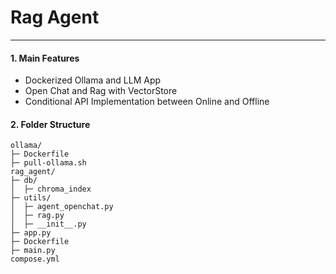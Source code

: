 # Rag Agent
---

#### 1. Main Features
- Dockerized Ollama and LLM App
- Open Chat and Rag with VectorStore
- Conditional API Implementation between Online and Offline 

#### 2. Folder Structure
```
ollama/
├─ Dockerfile
├─ pull-ollama.sh
rag_agent/
├─ db/
│  ├─ chroma_index
├─ utils/
│  ├─ agent_openchat.py
│  ├─ rag.py
│  ├─ __init__.py
├─ app.py
├─ Dockerfile
├─ main.py
compose.yml
```


